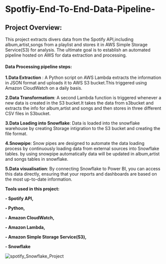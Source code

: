 # Spotfiy-End-To-End-Data-Pipeline-

## Project Overview:

This project extracts divers data from the Spotify API,including album,artist,songs from a playlist and stores it in AWS Simple Storage Service(S3) for analysis. The ultimate goal is to establish an automated pipeline hosted on AWS for data extraction and processing.

#### Data Processing pipeline steps:

**1.Data Extraction** : A Python script on AWS Lambda extracts the information in JSON format and uploads it to AWS S3 bucket.This triggered using Amazon CloudWatch on a daily basis.

**2.Data Transformatiom**: A second Lambda function is triggered whenever a new data is created in the S3 bucket.It takes the data from s3bucket and extracts the info for album,artist and songs and then stores in three different CSV files in S3bucket.

**3.Data Loading into Snowflake**: Data is loaded into the snowflake warehouse by creating Storage intigration to the S3 bucket and creating the file format.

**4.Snowpipe**: Snow pipes are designed to automate the data loading process by continuously loading data from external sources into Snowflake tables. by using snowpipe automatically data will be updated in album,artist and songs tables in snowflake.

**5.Data visualisation**: By connecting Snowflake to Power BI, you can access this data directly, ensuring that your reports and dashboards are based on the most up-to-date information.

**Tools used in this project:**

**- Spotify API,**

**- Python,**

**- Amazon CloudWatch,**

**- Amazon Lambda,**

**- Amazon Simple Storage Service(S3),**

**- Snowflake**



























![spotify_Snowflake_Project](https://github.com/DeepakRajole/Spotfiy-End-To-End-Data-Pipeline-/assets/169185254/edfeb0ff-b1d0-44c2-9824-6682e30d36d2)
